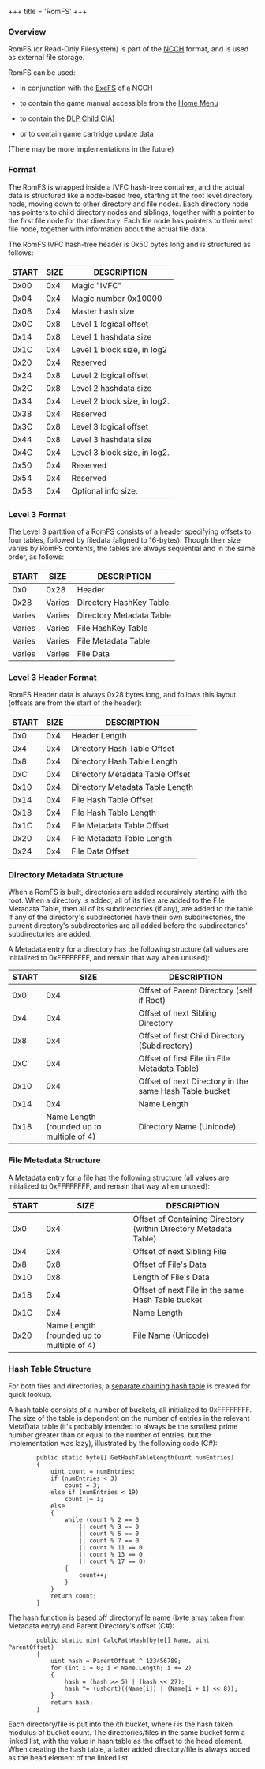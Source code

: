 +++
title = 'RomFS'
+++

### Overview

RomFS (or Read-Only Filesystem) is part of the [NCCH](NCCH "wikilink")
format, and is used as external file storage.

RomFS can be used:

- in conjunction with the [ExeFS](ExeFS "wikilink") of a NCCH

<!-- -->

- to contain the game manual accessible from the [Home
  Menu](Home_Menu "wikilink")

<!-- -->

- to contain the [DLP Child
  CIA](Download_Play#broadcasted_application_data "wikilink"))

<!-- -->

- or to contain game cartridge update data

(There may be more implementations in the future)

### Format

The RomFS is wrapped inside a IVFC hash-tree container, and the actual
data is structured like a node-based tree, starting at the root level
directory node, moving down to other directory and file nodes. Each
directory node has pointers to child directory nodes and siblings,
together with a pointer to the first file node for that directory. Each
file node has pointers to their next file node, together with
information about the actual file data.

The RomFS IVFC hash-tree header is 0x5C bytes long and is structured as
follows:

| START | SIZE | DESCRIPTION                  |
|-------|------|------------------------------|
| 0x00  | 0x4  | Magic "IVFC"                 |
| 0x04  | 0x4  | Magic number 0x10000         |
| 0x08  | 0x4  | Master hash size             |
| 0x0C  | 0x8  | Level 1 logical offset       |
| 0x14  | 0x8  | Level 1 hashdata size        |
| 0x1C  | 0x4  | Level 1 block size, in log2  |
| 0x20  | 0x4  | Reserved                     |
| 0x24  | 0x8  | Level 2 logical offset       |
| 0x2C  | 0x8  | Level 2 hashdata size        |
| 0x34  | 0x4  | Level 2 block size, in log2. |
| 0x38  | 0x4  | Reserved                     |
| 0x3C  | 0x8  | Level 3 logical offset       |
| 0x44  | 0x8  | Level 3 hashdata size        |
| 0x4C  | 0x4  | Level 3 block size, in log2. |
| 0x50  | 0x4  | Reserved                     |
| 0x54  | 0x4  | Reserved                     |
| 0x58  | 0x4  | Optional info size.          |

### Level 3 Format

The Level 3 partition of a RomFS consists of a header specifying offsets
to four tables, followed by filedata (aligned to 16-bytes). Though their
size varies by RomFS contents, the tables are always sequential and in
the same order, as follows:

| START  | SIZE   | DESCRIPTION              |
|--------|--------|--------------------------|
| 0x0    | 0x28   | Header                   |
| 0x28   | Varies | Directory HashKey Table  |
| Varies | Varies | Directory Metadata Table |
| Varies | Varies | File HashKey Table       |
| Varies | Varies | File Metadata Table      |
| Varies | Varies | File Data                |

### Level 3 Header Format

RomFS Header data is always 0x28 bytes long, and follows this layout
(offsets are from the start of the header):

| START | SIZE | DESCRIPTION                     |
|-------|------|---------------------------------|
| 0x0   | 0x4  | Header Length                   |
| 0x4   | 0x4  | Directory Hash Table Offset     |
| 0x8   | 0x4  | Directory Hash Table Length     |
| 0xC   | 0x4  | Directory Metadata Table Offset |
| 0x10  | 0x4  | Directory Metadata Table Length |
| 0x14  | 0x4  | File Hash Table Offset          |
| 0x18  | 0x4  | File Hash Table Length          |
| 0x1C  | 0x4  | File Metadata Table Offset      |
| 0x20  | 0x4  | File Metadata Table Length      |
| 0x24  | 0x4  | File Data Offset                |

### Directory Metadata Structure

When a RomFS is built, directories are added recursively starting with
the root. When a directory is added, all of its files are added to the
File Metadata Table, then all of its subdirectories (if any), are added
to the table. If any of the directory's subdirectories have their own
subdirectories, the current directory's subdirectories are all added
before the subdirectories' subdirectories are added.

A Metadata entry for a directory has the following structure (all values
are initialized to 0xFFFFFFFF, and remain that way when unused):

| START | SIZE                                      | DESCRIPTION                                            |
|-------|-------------------------------------------|--------------------------------------------------------|
| 0x0   | 0x4                                       | Offset of Parent Directory (self if Root)              |
| 0x4   | 0x4                                       | Offset of next Sibling Directory                       |
| 0x8   | 0x4                                       | Offset of first Child Directory (Subdirectory)         |
| 0xC   | 0x4                                       | Offset of first File (in File Metadata Table)          |
| 0x10  | 0x4                                       | Offset of next Directory in the same Hash Table bucket |
| 0x14  | 0x4                                       | Name Length                                            |
| 0x18  | Name Length (rounded up to multiple of 4) | Directory Name (Unicode)                               |

### File Metadata Structure

A Metadata entry for a file has the following structure (all values are
initialized to 0xFFFFFFFF, and remain that way when unused):

| START | SIZE                                      | DESCRIPTION                                                      |
|-------|-------------------------------------------|------------------------------------------------------------------|
| 0x0   | 0x4                                       | Offset of Containing Directory (within Directory Metadata Table) |
| 0x4   | 0x4                                       | Offset of next Sibling File                                      |
| 0x8   | 0x8                                       | Offset of File's Data                                            |
| 0x10  | 0x8                                       | Length of File's Data                                            |
| 0x18  | 0x4                                       | Offset of next File in the same Hash Table bucket                |
| 0x1C  | 0x4                                       | Name Length                                                      |
| 0x20  | Name Length (rounded up to multiple of 4) | File Name (Unicode)                                              |

### Hash Table Structure

For both files and directories, a [separate chaining hash
table](https://en.wikipedia.org/wiki/Hash_table#Collision_resolution) is
created for quick lookup.

A hash table consists of a number of buckets, all initialized to
0xFFFFFFFF. The size of the table is dependent on the number of entries
in the relevant MetaData table (it's probably intended to always be the
smallest prime number greater than or equal to the number of entries,
but the implementation was lazy), illustrated by the following code
(C#):

            public static byte[] GetHashTableLength(uint numEntries)
            {
                uint count = numEntries;
                if (numEntries < 3)
                    count = 3;
                else if (numEntries < 19)
                    count |= 1;
                else
                {
                    while (count % 2 == 0
                        || count % 3 == 0
                        || count % 5 == 0
                        || count % 7 == 0
                        || count % 11 == 0
                        || count % 13 == 0
                        || count % 17 == 0)
                    {
                        count++;
                    }
                }
                return count;
            }

The hash function is based off directory/file name (byte array taken
from Metadata entry) and Parent Directory's offset (C#):

            public static uint CalcPathHash(byte[] Name, uint ParentOffset)
            {
                uint hash = ParentOffset ^ 123456789;
                for (int i = 0; i < Name.Length; i += 2)
                {
                    hash = (hash >> 5) | (hash << 27);
                    hash ^= (ushort)((Name[i]) | (Name[i + 1] << 8));
                }
                return hash;
            }

Each directory/file is put into the *i*th bucket, where *i* is the hash
taken modulus of bucket count. The directories/files in the same bucket
form a linked list, with the value in hash table as the offset to the
head element. When creating the hash table, a latter added
directory/file is always added as the head element of the linked list.
